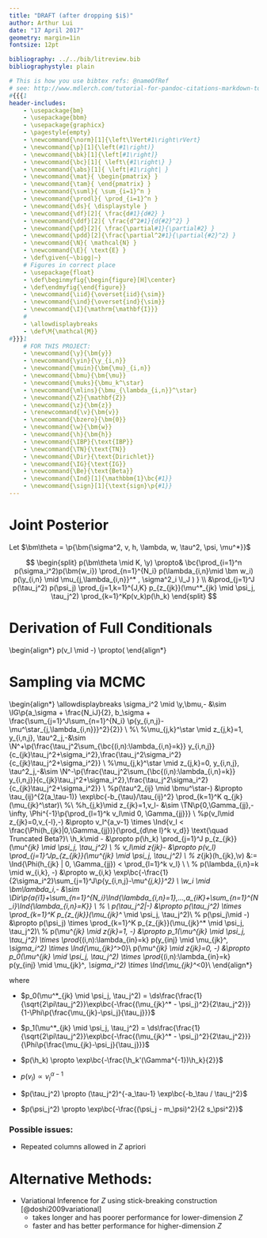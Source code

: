 ```yaml
---
title: "DRAFT (after dropping $i$)"
author: Arthur Lui
date: "17 April 2017"
geometry: margin=1in
fontsize: 12pt

bibliography: ../../bib/litreview.bib
bibliographystyle: plain 

# This is how you use bibtex refs: @nameOfRef
# see: http://www.mdlerch.com/tutorial-for-pandoc-citations-markdown-to-latex.html
#{{{1
header-includes: 
    - \usepackage{bm}
    - \usepackage{bbm}
    - \usepackage{graphicx}
    - \pagestyle{empty}
    - \newcommand{\norm}[1]{\left\lVert#1\right\rVert}
    - \newcommand{\p}[1]{\left(#1\right)}
    - \newcommand{\bk}[1]{\left[#1\right]}
    - \newcommand{\bc}[1]{ \left\{#1\right\} }
    - \newcommand{\abs}[1]{ \left|#1\right| }
    - \newcommand{\mat}{ \begin{pmatrix} }
    - \newcommand{\tam}{ \end{pmatrix} }
    - \newcommand{\suml}{ \sum_{i=1}^n }
    - \newcommand{\prodl}{ \prod_{i=1}^n }
    - \newcommand{\ds}{ \displaystyle }
    - \newcommand{\df}[2]{ \frac{d#1}{d#2} }
    - \newcommand{\ddf}[2]{ \frac{d^2#1}{d{#2}^2} }
    - \newcommand{\pd}[2]{ \frac{\partial#1}{\partial#2} }
    - \newcommand{\pdd}[2]{\frac{\partial^2#1}{\partial{#2}^2} }
    - \newcommand{\N}{ \mathcal{N} }
    - \newcommand{\E}{ \text{E} }
    - \def\given{~\bigg|~}
    # Figures in correct place
    - \usepackage{float}
    - \def\beginmyfig{\begin{figure}[H]\center}
    - \def\endmyfig{\end{figure}}
    - \newcommand{\iid}{\overset{iid}{\sim}}
    - \newcommand{\ind}{\overset{ind}{\sim}}
    - \newcommand{\I}{\mathrm{\mathbf{I}}}
    #
    - \allowdisplaybreaks
    - \def\M{\mathcal{M}}
#}}}1
    # FOR THIS PROJECT:
    - \newcommand{\y}{\bm{y}}
    - \newcommand{\yin}{\y_{i,n}}
    - \newcommand{\muin}{\bm{\mu}_{i,n}}
    - \newcommand{\bmu}{\bm{\mu}}
    - \newcommand{\muks}{\bmu_k^\star}
    - \newcommand{\mlins}{\bmu_{\lambda_{i,n}}^\star}
    - \newcommand{\Z}{\mathbf{Z}}
    - \newcommand{\z}{\bm{z}}
    - \renewcommand{\v}{\bm{v}}
    - \newcommand{\bzero}{\bm{0}}
    - \newcommand{\w}{\bm{w}}
    - \newcommand{\h}{\bm{h}}
    - \newcommand{\IBP}{\text{IBP}}
    - \newcommand{\TN}{\text{TN}}
    - \newcommand{\Dir}{\text{Dirichlet}}
    - \newcommand{\IG}{\text{IG}}
    - \newcommand{\Be}{\text{Beta}}
    - \newcommand{\Ind}[1]{\mathbbm{1}\bc{#1}}
    - \newcommand{\sign}[1]{\text{sign}\p{#1}}
---
```


# Joint Posterior

Let $\bm\theta = \p{\bm{\sigma^2, v, h, \lambda, w, \tau^2, \psi, \mu^*}}$

$$
\begin{split}
p(\bm\theta \mid K, \y) \propto& \bc{\prod_{i=1}^n p(\sigma_i^2)p(\bm{w_i}) 
\prod_{n=1}^{N_i} p(\lambda_{i,n}\mid \bm w_i)  p(\y_{i,n} \mid \mu_{j,\lambda_{i,n}}^* , \sigma^2_i \I_J ) } \\
&\prod_{j=1}^J p(\tau_j^2) p(\psi_j) \prod_{j=1,k=1}^{J,K}  p_{z_{jk}}(\mu^*_{jk} \mid \psi_j, \tau_j^2) 
\prod_{k=1}^Kp(v_k)p(\h_k)
\end{split}
$$



# Derivation of Full Conditionals

\begin{align*}
p(v_l \mid -) \propto(
\end{align*}


# Sampling via MCMC

\begin{align*}
\allowdisplaybreaks
\sigma_i^2 \mid \y,\bmu,- &\sim  \IG\p{a_\sigma + \frac{N_iJ}{2}, b_\sigma + \frac{\sum_{j=1}^J\sum_{n=1}^{N_i} \p{y_{i,n,j}-\mu^\star_{j,\lambda_{i,n}}}^2}{2}} \\
%\\
%\mu_{j,k}^\star \mid z_{j,k}=1, y_{i,n,j}, \tau^2_j,-&\sim \N^+\p{\frac{\tau_j^2\sum_{\bc{(i,n):\lambda_{i,n}=k}} y_{i,n,j}}{c_{jk}\tau_j^2+\sigma_i^2},\frac{\tau_j^2\sigma_i^2}{c_{jk}\tau_j^2+\sigma_i^2}} \\
%\mu_{j,k}^\star \mid z_{j,k}=0, y_{i,n,j}, \tau^2_j,-&\sim \N^-\p{\frac{\tau_j^2\sum_{\bc{(i,n):\lambda_{i,n}=k}} y_{i,n,j}}{c_{jk}\tau_j^2+\sigma_i^2},\frac{\tau_j^2\sigma_i^2}{c_{jk}\tau_j^2+\sigma_i^2}} \\
%p(\tau^2_{ij} \mid \bmu^\star-) &\propto \tau_{ij}^{2(a_\tau-1)} \exp\bc{-b_{\tau}/\tau_{ij}^2} \prod_{k=1}^K q_{jk}(\mu_{jk}^\star)\\
%\\
%h_{j,k}\mid z_{jk}=1,v_l- &\sim \TN\p{0,\Gamma_{jj},-\infty, \Phi^{-1}\p{\prod_{l=1}^k v_l\mid 0, \Gamma_{jj}}} \\
%p(v_l\mid z_{jk}=0,v_{-l},-) &\propto v_l^{a_v-1} \times \Ind{v_l < \frac{\Phi(h_{jk}|0,\Gamma_{jj})}{\prod_{d\ne l}^k v_d}} \text{\quad Truncated Beta?}\\
\h_k\mid - &\propto p(\h_k) \prod_{j=1}^J p_{z_{jk}}(\mu^*_{jk} \mid \psi_j, \tau_j^2) \\
%
v_l\mid z_{jk}- &\propto p(v_l) \prod_{j=1}^Jp_{z_{jk}}(\mu^*_{jk} \mid \psi_j, \tau_j^2) \\
%
z_{jk}(h_{jk},\v) &:= \Ind{\Phi(h_{jk} | 0, \Gamma_{jj}) < \prod_{l=1}^k v_l} \\
\\
%
p(\lambda_{i,n}=k \mid w_{i,k}, -) &\propto w_{i,k} \exp\bc{-\frac{1}{2\sigma_i^2}\sum_{j=1}^J\p{y_{i,n,j}-\mu^*_{j,k}}^2} \\
\w_i \mid \bm\lambda_i,- &\sim \Dir\p{a_{i1}+\sum_{n=1}^{N_i}\Ind{\lambda_{i,n}=1},...,a_{iK}+\sum_{n=1}^{N_i}\Ind{\lambda_{i,n}=K}} \\
%
\\
p(\tau_j^2|-) &\propto p(\tau_j^2) \times \prod_{k=1}^K p_{z_{jk}}(\mu_{jk}^* \mid \psi_j, \tau_j^2)\\
%
p(\psi_j\mid -) &\propto p(\psi_j) \times \prod_{k=1}^K p_{z_{jk}}(\mu_{jk}^* \mid \psi_j, \tau_j^2)\\
%
p(\mu^*_{jk} \mid z_{jk}=1, -) &\propto p_1(\mu^*_{jk} \mid \psi_j, \tau_j^2) \times \prod_{(i,n):\lambda_{in}=k} p(y_{inj} \mid \mu_{jk}^*, \sigma_i^2) \times \Ind{\mu_{jk}^*>0}\\
p(\mu^*_{jk} \mid z_{jk}=0, -) &\propto p_0(\mu^*_{jk} \mid \psi_j, \tau_j^2) \times \prod_{(i,n):\lambda_{in}=k} p(y_{inj} \mid \mu_{jk}^*, \sigma_i^2) \times \Ind{\mu_{jk}^*<0}\\
\end{align*}

where 

- $p_0(\mu^*_{jk} \mid \psi_j, \tau_j^2) = \ds\frac{\frac{1}{\sqrt{2\pi\tau_j^2}}\exp\bc{-\frac{(\mu_{jk}^* - \psi_j)^2}{2\tau_j^2}}}{1-\Phi\p{\frac{\mu_{jk}-\psi_j}{\tau_j}}}$

- $p_1(\mu^*_{jk} \mid \psi_j, \tau_j^2) = \ds\frac{\frac{1}{\sqrt{2\pi\tau_j^2}}\exp\bc{-\frac{(\mu_{jk}^* - \psi_j)^2}{2\tau_j^2}}}{\Phi\p{\frac{\mu_{jk}-\psi_j}{\tau_j}}}$

- $p(\h_k) \propto \exp\bc{-\frac{\h_k'(\Gamma^{-1})\h_k}{2}}$

- $p(v_l) \propto v_l^{\alpha-1}$

- $p(\tau_j^2) \propto (\tau_j^2)^{-a_\tau-1} \exp\bc{-b_\tau / \tau_j^2}$

- $p(\psi_j^2) \propto \exp\bc{-\frac{(\psi_j - m_\psi)^2}{2 s_\psi^2}}$

### Possible issues:

- Repeated columns allowed in $Z$ apriori

# Alternative Methods:

- Variational Inference for $Z$ using stick-breaking construction [@doshi2009variational]
    - takes longer and has poorer performance for lower-dimension $Z$
    - faster and has better performance for higher-dimension $Z$


[comment]: <> (%
  All these are commented
  No strange spell checks in the commetns.
  $$\alpha$$
%)

